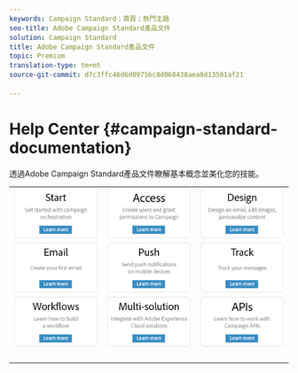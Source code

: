 ```yaml
---
keywords: Campaign Standard；首頁；熱門主題
seo-title: Adobe Campaign Standard產品文件
solution: Campaign Standard
title: Adobe Campaign Standard產品文件
topic: Premium
translation-type: tm+mt
source-git-commit: d7c3ffc46d6d0975bc8d068438aea8d13501af21

---
```



# Help Center {#campaign-standard-documentation}

透過Adobe Campaign Standard產品文件瞭解基本概念並美化您的技能。

|  |  |  |
|:---:|:---:|:---:|
| [![影像](/help/assets/start-400.png)](/help/start/using/campaign-orchestration.md) | [![影像](/help/assets/access-400.png)](/help/administration/using/about-access-management.md) | [![影像](/help/assets/design-400.png)](/help/designing/using/about-email-content-design.md) |
| [![影像](/help/assets/email-400.png)](/help/channels/using/creating-an-email.md) | [![影像](/help/assets/push-400.png)](/help/channels/using/about-push-notifications.md) | [![影像](/help/assets/track-400.png)](/help/sending/using/tracking-messages.md) |
| [![影像](/help/assets/workflows-400.png)](/help/automating/using/building-a-workflow.md) | [![影像](/help/assets/multi-400.png)](/help/integrating/using/about-campaign-integrations.md) | [![影像](/help/assets/api-400.png)](https://docs.campaign.adobe.com/doc/standard/en/api/ACS_API.html) |
| [![影像](/help/assets/empty123456791.png)](https://docs.adobe.com/content/help/en/campaign-standard/using/campaign-standard-home.html) | [![影像](/help/assets/empty123456791.png)](https://docs.adobe.com/content/help/en/campaign-standard/using/campaign-standard-home.html) | [![影像](/help/assets/empty123456791.png)](https://docs.adobe.com/content/help/en/campaign-standard/using/campaign-standard-home.html) |
